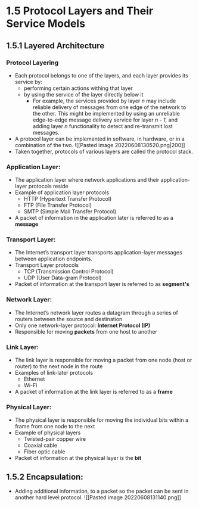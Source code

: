 # 1.5 Protocol Layers and Their Service Models
## 1.5.1 Layered Architecture
### Protocol Layering
- Each protocol belongs to one of the layers, and each layer provides its service by:
    - performing certain actions withing that layer
    - by using the service of the layer directly below it
        - For example, the services provided by layer _n_ may include reliable delivery of messages from one edge of the network to the other. This might be implemented by using an unreliable edge-to-edge message delivery service for layer _n - 1,_ and adding layer _n_ functionality to detect and re-transmit lost messages.
- A protocol layer can be implemented in software, in hardware, or in a combination of the two.
![[Pasted image 20220608130520.png|200]]
- Taken together, protocols of various layers are called the protocol stack.
### Application Layer:
- The application layer where network applications and their application-layer protocols reside
- Example of application layer protocols
    - HTTP (Hypertext Transfer Protocol)
    - FTP (File Transfer Protocol)
    - SMTP (Simple Mail Transfer Protocol)
- A packet of information in the application later is referred to as a **message**
### Transport Layer:
- The Internet’s transport layer transports application-layer messages between application endpoints.
- Transport Layer protocols
    - TCP (Transmission Control Protocol)
    - UDP (User Data-gram Protocol)
- Packet of information at the transport layer is referred to as **segment's**
### Network Layer:
- The Internet’s network layer routes a datagram through a series of routers between the source and destination
- Only one network-layer protocol: **Internet Protocol (IP)**
- Responsible for moving **packets** from one host to another
### Link Layer:
- The link layer is responsible for moving a packet from one node (host or router) to the next node in the route
- Examples of link-later protocols
    - Ethernet
    - Wi-Fi
- A packet of information at the link layer is referred to as a **frame**
### Physical Layer:
- The physical layer is responsible for moving the individual bits within a frame from one node to the next
- Example of physical layers
    - Twisted-pair copper wire
    - Coaxial cable
    - Fiber optic cable
- Packet of information at the physical layer is the **bit**
## 1.5.2 Encapsulation:
- Adding additional information, to a packet so the packet can be sent in another hard level protocol. 
![[Pasted image 20220608131140.png]]

